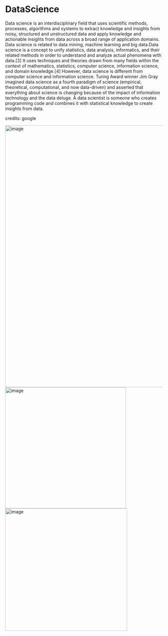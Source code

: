 # DataScience
Data science is an interdisciplinary field that uses scientific methods, processes, algorithms and systems to extract knowledge and insights from noisy, structured and unstructured data and apply knowledge and actionable insights from data across a broad range of application domains. Data science is related to data mining, machine learning and big data.Data science is a concept to unify statistics, data analysis, informatics, and their related methods in order to understand and analyze actual phenomena with data.[3] It uses techniques and theories drawn from many fields within  the context of mathematics, statistics, computer science, information science, and domain knowledge.[4] However, data science is different from computer  science and information science. Turing Award winner Jim Gray imagined data science as a fourth paradigm of science (empirical, theoretical,  computational, and now data-driven) and asserted that everything about science is changing because of the impact of information technology   and the data deluge. A data scientist is someone who creates programming code and combines it with statistical knowledge to create insights from data.

credits: google

<img width="834" alt="image" src="https://user-images.githubusercontent.com/31846843/165184711-84e03c04-8380-453e-847f-9e0f127601e6.png">

<img width="386" alt="image" src="https://user-images.githubusercontent.com/31846843/166162969-3efb78a8-9b3b-4d31-a02a-0ea13aa21146.png">
<img width="390" alt="image" src="https://user-images.githubusercontent.com/31846843/166162976-7f23ffa6-0b51-4c47-ab0f-8c9258d3f9fd.png">


